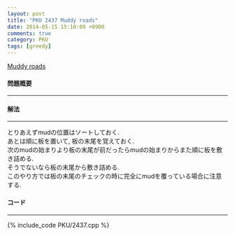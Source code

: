 ```yaml
---
layout: post
title: "PKU 2437 Muddy roads"
date: 2014-05-15 15:10:09 +0900
comments: true
category: PKU
tags: [greedy]
---
```


[Muddy roads](http://poj.org/problem?id=2437)

#### 問題概要

****

#### 解法

****

とりあえずmudの位置はソートしておく.  
あとは順に板を置いて, 板の末尾を覚えておく.  
次のmudの始まりより板の末尾が前だったらmudの始まりからまた順に板を敷き詰める.  
そうでないなら板の末尾から敷き詰める.  
このやり方では板の末尾のチェックの時に完全にmudを覆っている場合に注意する.  

#### コード

****

{% include_code PKU/2437.cpp %}
